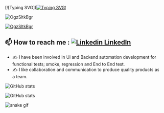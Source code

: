 [![Typing SVG]([![Typing SVG](https://readme-typing-svg.herokuapp.com?font=Fira+Code&pause=1000&random=false&width=435&lines=Hi%2C+I'm+O%C4%9Fuz+Saltuk+Bu%C4%9Fra+TOKLUCU;I'm+Software+Test+Engineer+and+Candidate+Software+Engineer)](https://git.io/typing-svg))

<p align="left"> <img src="https://komarev.com/ghpvc/?username=OgzSltkBgr&label=Profile%20views&color=0e75b6&style=flat" alt="OgzSltkBgr" /> </p>

<p align="left"> <a href="https://github.com/ryo-ma/github-profile-trophy"><img src="https://github-profile-trophy.vercel.app/?username=OgzSltkBgr" alt="OgzSltkBgr" /></a> </p>

## 📫 How to reach me : [![Linkedin](https://i.stack.imgur.com/gVE0j.png) LinkedIn](https://www.linkedin.com/in/o%C4%9Fuz-saltuk-bu%C4%9Fra-toklucu/) <!--[![GitHub][(https://i.stack.imgur.com/tskMh.png) (https://www.linkedin.com/in/o%C4%9Fuz-saltuk-bu%C4%9Fra-toklucu/)-->
- ✍️ I have been involved in UI and Backend automation development for functional tests; smoke, regression and End to End test. <br/>
- ✍️ I like collaboration and communication to produce quality products as a team. 

</p>

![GitHub stats](https://github-readme-stats.vercel.app/api/top-langs/?username=OgzSltkBgr&layout=compact)

![GitHub stats](https://github-readme-stats.vercel.app/api?username=OgzSltkBgr&show_icons=true&count_private=true)


![snake gif](https://github.com/bulutluoz/Java-fall-2021/blob/output/github-contribution-grid-snake.gif)
